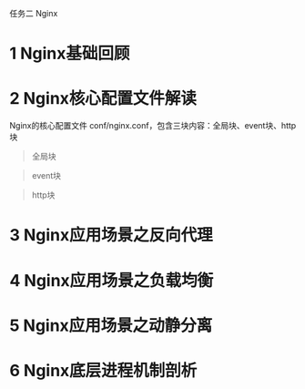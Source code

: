 任务二 Nginx

# 1 Nginx基础回顾

# 2 Nginx核心配置文件解读

Nginx的核心配置文件 conf/nginx.conf，包含三块内容：全局块、event块、http块

> 全局块



> event块



> http块

# 3 Nginx应用场景之反向代理

# 4 Nginx应用场景之负载均衡

# 5 Nginx应用场景之动静分离

# 6 Nginx底层进程机制剖析